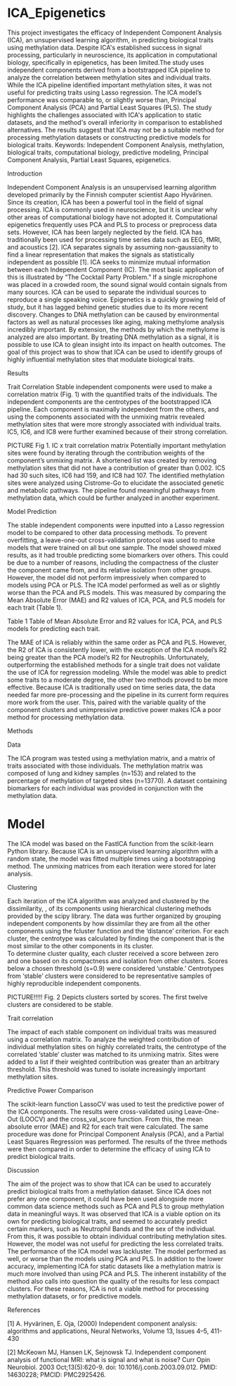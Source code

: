# ICA_Epigenetics

This project investigates the efficacy of Independent Component Analysis (ICA), an unsupervised learning algorithm, in predicting biological traits using methylation data. Despite ICA's established success in signal processing, particularly in neuroscience, its application in computational biology, specifically in epigenetics, has been limited.The study uses independent components derived from a bootstrapped ICA pipeline to analyze the correlation between methylation sites and individual traits. While the ICA pipeline identified important methylation sites, it was not useful for predicting traits using Lasso regression. The ICA model’s  performance was comparable to, or slightly worse than, Principal Component Analysis (PCA) and Partial Least Squares (PLS). The study highlights the challenges associated with ICA's application to static datasets, and the method's overall inferiority in comparison to established alternatives. The results suggest that ICA may not be a suitable method for processing methylation datasets or constructing predictive models for biological traits.
Keywords: Independent Component Analysis, methylation, biological traits, computational biology, predictive modeling, Principal Component Analysis, Partial Least Squares, epigenetics.


Introduction

Independent Component Analysis is an unsupervised learning algorithm developed primarily by the Finnish computer scientist Aapo Hyvärinen. Since its creation, ICA has been a powerful tool in the field of signal processing. ICA is commonly used in neuroscience, but it is unclear why other areas of computational biology have not adopted it. Computational epigenetics frequently uses PCA and PLS to process or preprocess data sets. However, ICA has been largely neglected by the field. ICA has traditionally been used for processing time series data such as EEG, fMRI, and acoustics [2].
ICA separates signals by assuming non-gaussianity to find a linear representation that makes the signals as statistically independent as possible [1]. ICA seeks to minimize mutual information between each Independent Component (IC). The most basic application of this is illustrated by “The Cocktail Party Problem.” If a single microphone was placed in a crowded room, the sound signal would contain signals from many sources. ICA can be used to separate the individual sources to reproduce a single speaking voice. 
Epigenetics is a quickly growing field of study, but it has lagged behind genetic studies due to its more recent discovery. Changes to DNA methylation can be caused by environmental factors as well as natural processes like aging, making methylome analysis incredibly important. By extension, the methods by which the methylome is analyzed are also important. By treating DNA methylation as a signal, it is possible to use ICA to glean insight into its impact on health outcomes. The goal of this project was to show that ICA can be used to identify groups of highly influential methylation sites that modulate biological traits.

 
Results

Trait Correlation
Stable independent components were used to make a correlation matrix (Fig. 1) with the quantified traits of the individuals. The independent components are the centrotypes of the bootstrapped ICA pipeline. Each component is maximally independent from the others, and using the components associated with the unmixing matrix revealed methylation sites that were more strongly associated with individual traits. IC5, IC6, and IC8 were further examined because of their strong correlation.


PICTURE
Fig 1. IC x trait correlation matrix
Potentially important methylation sites were found by iterating through the contribution weights of the component’s unmixing matrix. A shortened list was created by removing methylation sites that did not have a contribution of greater than 0.002. IC5 had 30 such sites, IC6 had 159, and IC8 had 107. The identified methylation sites were analyzed using Cistrome-Go to elucidate the associated genetic and metabolic pathways. The pipeline found meaningful pathways from methylation data, which could be further analyzed in another experiment. 

Model Prediction

The stable independent components were inputted into a Lasso regression model to be compared to other data processing methods. To prevent overfitting, a leave-one-out cross-validation protocol was used to make models that were trained on all but one sample. The model showed mixed results, as it had trouble predicting some biomarkers over others. This could be due to a number of reasons, including the compactness of the cluster the component came from, and its relative isolation from other groups. 
However, the model did not perform impressively when compared to models using PCA or PLS. The ICA model performed as well as or slightly worse than the PCA and PLS models. This was measured by comparing the Mean Absolute Error (MAE) and R2 values of ICA, PCA, and PLS models for each trait (Table 1).

Table 1 Table of Mean Absolute Error and R2 values for ICA, PCA, and PLS models for predicting each trait.

The MAE of ICA is reliably within the same order as PCA and PLS. However, the R2 of ICA is consistently lower, with the exception of the ICA model’s R2 being greater than the PCA model’s R2 for Neutrophils. Unfortunately, outperforming the established methods for a single trait does not validate the use of ICA for regression modeling. 
While the model was able to predict some traits to a moderate degree, the other two methods proved to be more effective. Because ICA is traditionally used on time series data, the data needed far more pre-processing and the pipeline in its current form requires more work from the user. This, paired with the variable quality of the component clusters and unimpressive predictive power makes ICA a poor method for processing methylation data.



Methods

Data 

The ICA program was tested using a methylation matrix, and a matrix of traits associated with those individuals. The methylation matrix was composed of lung and kidney samples (n=153) and related to the percentage of methylation of targeted sites (n=13770). A dataset containing biomarkers for each individual was provided in conjunction with the methylation data.

# Model
The ICA model was based on the FastICA function from the scikit-learn Python library. Because ICA is an unsupervised learning algorithm with a random state, the model was fitted multiple times using a bootstrapping method. The unmixing matrices from each iteration were stored for later analysis.

Clustering

Each iteration of the ICA algorithm was analyzed and clustered by the dissimilarity, , of its components using hierarchical clustering methods provided by the scipy library. The data was further organized by grouping independent components by how dissimilar they are from all the other components using the fcluster function and the ‘distance’ criterion. For each cluster, the centrotype was calculated by finding the component that is the most similar to the other components in its cluster.  
To determine cluster quality, each cluster received a score between zero and one based on its compactness and isolation from other clusters. Scores below a chosen threshold (s=0.9) were considered ‘unstable.’ Centrotypes from ‘stable’ clusters were considered to be representative samples of highly reproducible independent components. 

PICTURE!!!!!
Fig. 2 Depicts clusters sorted by scores. The first twelve clusters are considered to be stable. 

Trait correlation

The impact of each stable component on individual traits was measured using a correlation matrix. To analyze the weighted contribution of individual methylation sites on highly correlated traits, the centrotype of the correlated ‘stable’ cluster was matched to its unmixing matrix. Sites were added to a list if their weighted contribution was greater than an arbitrary threshold. This threshold was tuned to isolate increasingly important methylation sites. 


Predictive Power Comparison

The scikit-learn function LassoCV was used to test the predictive power of the ICA components. The results were cross-validated using Leave-One-Out (LOOCV) and the cross_val_score function. From this, the mean absolute error (MAE) and R2 for each trait were calculated. The same procedure was done for Principal Component Analysis (PCA), and a Partial Least Squares Regression was performed. The results of the three methods were then compared in order to determine the efficacy of using ICA to predict biological traits.

Discussion

The aim of the project was to show that ICA can be used to accurately predict biological traits from a methylation dataset. Since ICA does not prefer any one component, it could have been used alongside more common data science methods such as PCA and PLS to group methylation data in meaningful ways. It was observed that ICA is a viable option on its own for predicting biological traits, and seemed to accurately predict certain markers, such as Neutrophil Bands and the sex of the individual. From this, it was possible to obtain individual contributing methylation sites. However, the model was not useful for predicting the less correlated traits. 
The performance of the ICA model was lackluster. The model performed as well, or worse than the models using PCA and PLS. In addition to the lower accuracy, implementing ICA for static datasets like a methylation matrix is much more involved than using PCA and PLS. The inherent instability of the method also calls into question the quality of the results for less compact clusters. For these reasons, ICA is not a viable method for processing methylation datasets, or for predictive models. 


References

[1] A. Hyvärinen, E. Oja, (2000) Independent component analysis: algorithms and applications, Neural Networks, Volume 13, Issues 4–5, 411-430

[2] McKeown MJ, Hansen LK, Sejnowsk TJ. Independent component analysis of functional MRI: what is signal and what is noise? Curr Opin Neurobiol. 2003 Oct;13(5):620-9. doi: 10.1016/j.conb.2003.09.012. PMID: 14630228; PMCID: PMC2925426.



